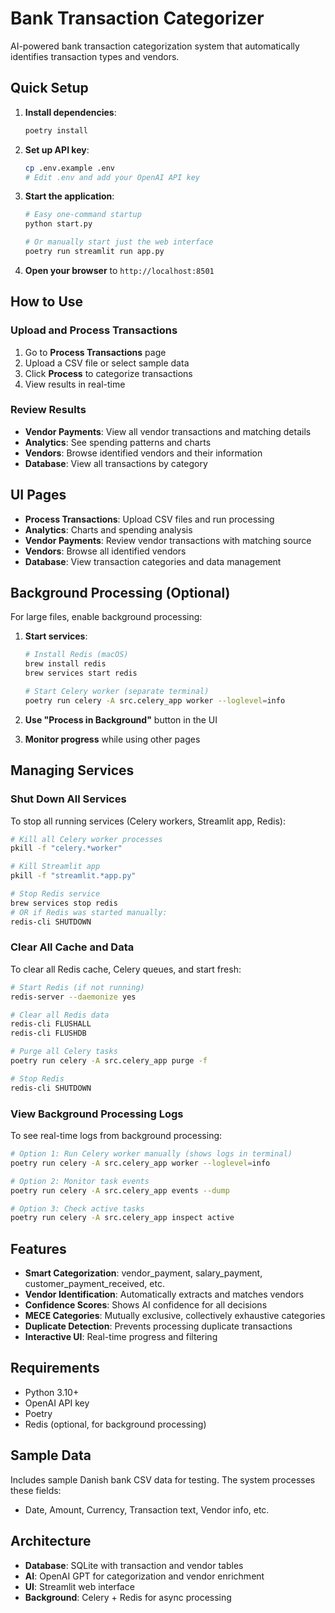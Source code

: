 # Bank Transaction Categorizer

AI-powered bank transaction categorization system that automatically identifies transaction types and vendors.

## Quick Setup

1. **Install dependencies**:

   ```bash
   poetry install
   ```

2. **Set up API key**:

   ```bash
   cp .env.example .env
   # Edit .env and add your OpenAI API key
   ```

3. **Start the application**:

   ```bash
   # Easy one-command startup
   python start.py

   # Or manually start just the web interface
   poetry run streamlit run app.py
   ```

4. **Open your browser** to `http://localhost:8501`

## How to Use

### Upload and Process Transactions

1. Go to **Process Transactions** page
2. Upload a CSV file or select sample data
3. Click **Process** to categorize transactions
4. View results in real-time

### Review Results

- **Vendor Payments**: View all vendor transactions and matching details
- **Analytics**: See spending patterns and charts
- **Vendors**: Browse identified vendors and their information
- **Database**: View all transactions by category

## UI Pages

- **Process Transactions**: Upload CSV files and run processing
- **Analytics**: Charts and spending analysis
- **Vendor Payments**: Review vendor transactions with matching source
- **Vendors**: Browse all identified vendors
- **Database**: View transaction categories and data management

## Background Processing (Optional)

For large files, enable background processing:

1. **Start services**:

   ```bash
   # Install Redis (macOS)
   brew install redis
   brew services start redis

   # Start Celery worker (separate terminal)
   poetry run celery -A src.celery_app worker --loglevel=info
   ```

2. **Use "Process in Background"** button in the UI
3. **Monitor progress** while using other pages

## Managing Services

### Shut Down All Services

To stop all running services (Celery workers, Streamlit app, Redis):

```bash
# Kill all Celery worker processes
pkill -f "celery.*worker"

# Kill Streamlit app
pkill -f "streamlit.*app.py"

# Stop Redis service
brew services stop redis
# OR if Redis was started manually:
redis-cli SHUTDOWN
```

### Clear All Cache and Data

To clear all Redis cache, Celery queues, and start fresh:

```bash
# Start Redis (if not running)
redis-server --daemonize yes

# Clear all Redis data
redis-cli FLUSHALL
redis-cli FLUSHDB

# Purge all Celery tasks
poetry run celery -A src.celery_app purge -f

# Stop Redis
redis-cli SHUTDOWN
```

### View Background Processing Logs

To see real-time logs from background processing:

```bash
# Option 1: Run Celery worker manually (shows logs in terminal)
poetry run celery -A src.celery_app worker --loglevel=info

# Option 2: Monitor task events
poetry run celery -A src.celery_app events --dump

# Option 3: Check active tasks
poetry run celery -A src.celery_app inspect active
```

## Features

- **Smart Categorization**: vendor_payment, salary_payment, customer_payment_received, etc.
- **Vendor Identification**: Automatically extracts and matches vendors
- **Confidence Scores**: Shows AI confidence for all decisions
- **MECE Categories**: Mutually exclusive, collectively exhaustive categories
- **Duplicate Detection**: Prevents processing duplicate transactions
- **Interactive UI**: Real-time progress and filtering

## Requirements

- Python 3.10+
- OpenAI API key
- Poetry
- Redis (optional, for background processing)

## Sample Data

Includes sample Danish bank CSV data for testing. The system processes these fields:

- Date, Amount, Currency, Transaction text, Vendor info, etc.

## Architecture

- **Database**: SQLite with transaction and vendor tables
- **AI**: OpenAI GPT for categorization and vendor enrichment
- **UI**: Streamlit web interface
- **Background**: Celery + Redis for async processing
